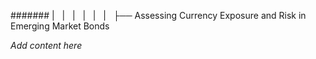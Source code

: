 ####### |   |   |   |   |   |   ├── Assessing Currency Exposure and Risk in Emerging Market Bonds

*Add content here*